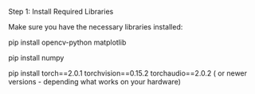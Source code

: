 Step 1: Install Required Libraries

Make sure you have the necessary libraries installed:

pip install opencv-python matplotlib 

pip install numpy

pip install torch==2.0.1 torchvision==0.15.2 torchaudio==2.0.2 ( or newer versions - depending what works on your hardware)
